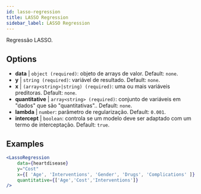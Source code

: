 ```yaml
---
id: lasso-regression
title: LASSO Regression
sidebar_label: LASSO Regression
---
```


Regressão LASSO.

## Options

* __data__ | `object (required)`: objeto de arrays de valor. Default: `none`.
* __y__ | `string (required)`: variável de resultado. Default: `none`.
* __x__ | `(array<string>|string) (required)`: uma ou mais variáveis preditoras. Default: `none`.
* __quantitative__ | `array<string> (required)`: conjunto de variáveis em "dados" que são "quantitativas".. Default: `none`.
* __lambda__ | `number`: parâmetro de regularização. Default: `0.001`.
* __intercept__ | `boolean`: controla se um modelo deve ser adaptado com um termo de interceptação. Default: `true`.


## Examples

```jsx live
<LassoRegression
    data={heartdisease} 
    y="Cost"
    x={[ 'Age', 'Interventions', 'Gender', 'Drugs', 'Complications' ]}
    quantitative={['Age','Cost','Interventions']}
/>
```

